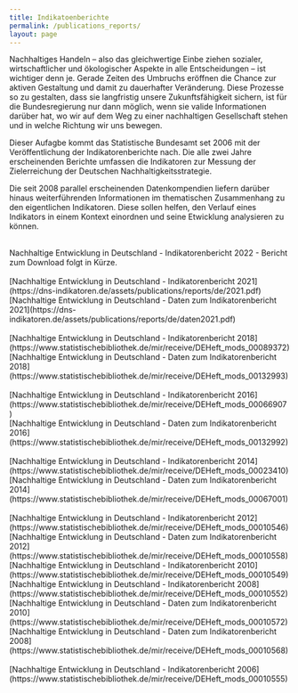 ```yaml
---
title: Indikatoenberichte
permalink: /publications_reports/
layout: page
---
```


Nachhaltiges Handeln – also das gleichwertige Einbe ziehen sozialer, wirtschaftlicher und ökologischer Aspekte in alle Entscheidungen – ist wichtiger denn je. Gerade Zeiten des Umbruchs eröffnen die Chance zur aktiven Gestaltung und damit zu dauerhafter Veränderung. Diese Prozesse so zu gestalten, dass sie langfristig unsere Zukunftsfähigkeit
sichern, ist für die Bundesregierung nur dann möglich, wenn sie valide Informationen darüber hat, wo wir auf dem Weg zu einer nachhaltigen Gesellschaft stehen und in welche Richtung wir uns bewegen.

Dieser Aufagbe kommt das Statistische Bundesamt set 2006 mit der Veröffentlichung der Indikatorenberichte nach. Die alle zwei Jahre erscheinenden Berichte umfassen die Indikatoren zur Messung der Zielerreichung der Deutschen Nachhaltigkeitsstrategie.

Die seit 2008 parallel erscheinenden Datenkompendien liefern darüber hinaus weiterführenden Informationen im thematischen Zusammenhang zu den eigentlichen Indikatoren. Diese sollen helfen, den Verlauf eines Indikators in einem Kontext einordnen und seine Etwicklung analysieren zu können.


<br>
Nachhaltige Entwicklung in Deutschland - Indikatorenbericht 2022 - Bericht zum Download folgt in Kürze.
<br><br>
[Nachhaltige Entwicklung in Deutschland - Indikatorenbericht 2021](https://dns-indikatoren.de/assets/publications/reports/de/2021.pdf)
<br>
[Nachhaltige Entwicklung in Deutschland - Daten zum Indikatorenbericht 2021](https://dns-indikatoren.de/assets/publications/reports/de/daten2021.pdf)
<br><br>
[Nachhaltige Entwicklung in Deutschland - Indikatorenbericht 2018](https://www.statistischebibliothek.de/mir/receive/DEHeft_mods_00089372)
<br>
[Nachhaltige Entwicklung in Deutschland - Daten zum Indikatorenbericht 2018](https://www.statistischebibliothek.de/mir/receive/DEHeft_mods_00132993)
<br><br>
[Nachhaltige Entwicklung in Deutschland - Indikatorenbericht 2016](https://www.statistischebibliothek.de/mir/receive/DEHeft_mods_00066907)
<br>
[Nachhaltige Entwicklung in Deutschland - Daten zum Indikatorenbericht 2016](https://www.statistischebibliothek.de/mir/receive/DEHeft_mods_00132992)
<br><br>
[Nachhaltige Entwicklung in Deutschland - Indikatorenbericht 2014](https://www.statistischebibliothek.de/mir/receive/DEHeft_mods_00023410)
<br>
[Nachhaltige Entwicklung in Deutschland - Daten zum Indikatorenbericht 2014](https://www.statistischebibliothek.de/mir/receive/DEHeft_mods_00067001)
<br><br>
[Nachhaltige Entwicklung in Deutschland - Indikatorenbericht 2012](https://www.statistischebibliothek.de/mir/receive/DEHeft_mods_00010546)
<br>
[Nachhaltige Entwicklung in Deutschland - Daten zum Indikatorenbericht 2012](https://www.statistischebibliothek.de/mir/receive/DEHeft_mods_00010558)
<br>
[Nachhaltige Entwicklung in Deutschland - Indikatorenbericht 2010](https://www.statistischebibliothek.de/mir/receive/DEHeft_mods_00010549)
<br>
[Nachhaltige Entwicklung in Deutschland - Indikatorenbericht 2008](https://www.statistischebibliothek.de/mir/receive/DEHeft_mods_00010552)
<br>
[Nachhaltige Entwicklung in Deutschland - Daten zum Indikatorenbericht 2010](https://www.statistischebibliothek.de/mir/receive/DEHeft_mods_00010572)
<br>
[Nachhaltige Entwicklung in Deutschland - Daten zum Indikatorenbericht 2008](https://www.statistischebibliothek.de/mir/receive/DEHeft_mods_00010568)
<br><br>
[Nachhaltige Entwicklung in Deutschland - Indikatorenbericht 2006](https://www.statistischebibliothek.de/mir/receive/DEHeft_mods_00010555)
